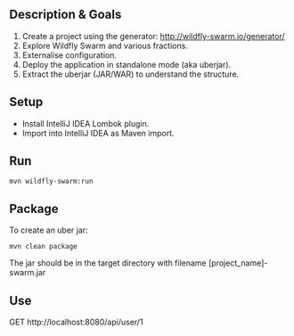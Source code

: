 Description & Goals
-------------------

1. Create a project using the generator: http://wildfly-swarm.io/generator/
2. Explore Wildfly Swarm and various fractions.
3. Externalise configuration.
4. Deploy the application in standalone mode (aka uberjar).
5. Extract the uberjar (JAR/WAR) to understand the structure.

Setup
-----

- Install IntelliJ IDEA Lombok plugin.
- Import into IntelliJ IDEA as Maven import.

Run
---

    mvn wildfly-swarm:run

Package
-------

To create an uber jar:

    mvn clean package

The jar should be in the target directory with filename [project_name]-swarm.jar

Use
---

GET http://localhost:8080/api/user/1
